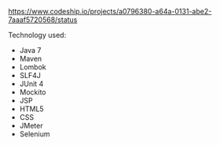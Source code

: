 https://www.codeship.io/projects/a0796380-a64a-0131-abe2-7aaaf5720568/status

Technology used:
* Java 7
* Maven
* Lombok
* SLF4J
* JUnit 4
* Mockito
* JSP
* HTML5
* CSS
* JMeter
* Selenium
